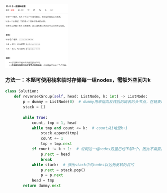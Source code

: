 <img src = 'https://github.com/leopardv10/DataStructure-and-ComputerAlgorithm/blob/master/%E9%93%BE%E8%A1%A8/images/LC25.png?raw=true' width = 40%>

### 方法一：本题可使用栈来临时存储每一组nodes，需额外空间为k   

```python
class Solution:
    def reverseKGroup(self, head: ListNode, k: int) -> ListNode:
        p = dummy = ListNode(0)  # dummy用来指向反转后的链表的头节点，在链表题中极其常见
        stack = []
        
        while True:
            count, tmp = 1, head  
            while tmp and count <= k:  # count从1增至k+1
                stack.append(tmp)
                count += 1
                tmp = tmp.next
            if count != k + 1:  # 说明这一组nodes数量已经不够k个，因此不需要反转
                p.next = head
                break
            while stack:  # 弹出stack中的nodes以达到反转的目的
                p.next = stack.pop()
                p = p.next
            head = tmp
        return dummy.next
```



